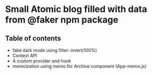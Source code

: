 # Small Atomic blog filled with data from @faker npm package

## Table of contents

- fake dark mode using filter: invert(100%)
- Context API
- A custom provider and hook
- memoization using memo for Archive component (App-memo.js)
